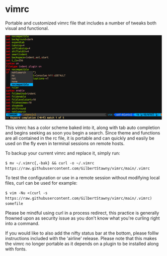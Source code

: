 # vimrc
Portable and customized vimrc file that includes a number of tweaks both visual and functional.

![screenshot](https://github.com/GilbertStawny/vimrc/blob/main/screen.png?raw=true)

This vimrc has a color scheme baked into it, along with tab auto completion and begins seeking as soon you begin a search. Since theme and functions are all contained in the rc file, it is portable and can quickly and easily be used on the fly even in terminal sessions on remote hosts.

To backup your current vimrc and replace it, simply run:

`$ mv ~/.vimrc{,-bak} && curl -o ~/.vimrc https://raw.githubusercontent.com/GilbertStawny/vimrc/main/.vimrc`

To test the configuration or use in a remote session without modifying local files, curl can be used for example:

`$ vim -Nu <(curl -s https://raw.githubusercontent.com/GilbertStawny/vimrc/main/.vimrc) somefile`

Please be mindful using curl in a process redirect,  this practice is generally frowned upon as security issue as you don't know what you're curling right into a command.

If you would like to also add the nifty status bar at the bottom, please folllw instructions included with the 'airline' release. Please note that this makes the vimrc no longer portable as it depends on a plugin to be installed along with fonts.
